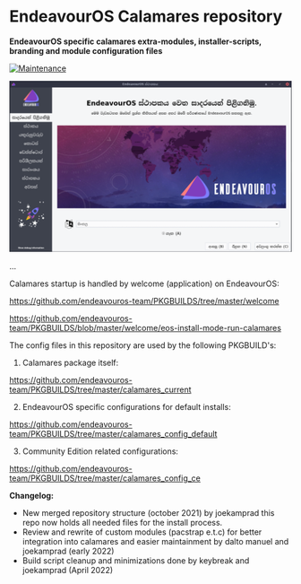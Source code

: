 
# EndeavourOS Calamares repository
**EndeavourOS specific calamares extra-modules, installer-scripts, branding and module configuration files**


[![Maintenance](https://img.shields.io/maintenance/yes/2022.svg)]()

<img src="https://raw.githubusercontent.com/endeavouros-team/screenshots/master/eos-calamares-nov21.png" alt="calamares-welcome" width="600"/>

...


Calamares startup is handled by welcome (application) on EndeavourOS:

https://github.com/endeavouros-team/PKGBUILDS/tree/master/welcome

https://github.com/endeavouros-team/PKGBUILDS/blob/master/welcome/eos-install-mode-run-calamares


The config files in this repository are used by the following PKGBUILD's:

1. Calamares package itself:

https://github.com/endeavouros-team/PKGBUILDS/tree/master/calamares_current

2. EndeavourOS specific configurations for default installs:

https://github.com/endeavouros-team/PKGBUILDS/tree/master/calamares_config_default

3. Community Edition related configurations:

https://github.com/endeavouros-team/PKGBUILDS/tree/master/calamares_config_ce


**Changelog:**

* New merged repository structure (october 2021) by joekamprad this repo now holds all needed files for the install process.
* Review and rewrite of custom modules (pacstrap e.t.c) for better integration into calamares and easier maintainment by dalto manuel and joekamprad (early 2022) 
* Build script cleanup and minimizations done by keybreak and joekamprad (April 2022)
